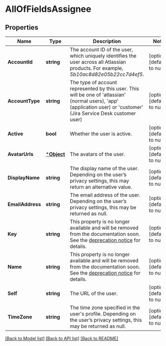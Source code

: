 # AllOfFieldsAssignee

## Properties
Name | Type | Description | Notes
------------ | ------------- | ------------- | -------------
**AccountId** | **string** | The account ID of the user, which uniquely identifies the user across all Atlassian products. For example, *5b10ac8d82e05b22cc7d4ef5*. | [optional] [default to null]
**AccountType** | **string** | The type of account represented by this user. This will be one of &#x27;atlassian&#x27; (normal users), &#x27;app&#x27; (application user) or &#x27;customer&#x27; (Jira Service Desk customer user) | [optional] [default to null]
**Active** | **bool** | Whether the user is active. | [optional] [default to null]
**AvatarUrls** | [***Object**](.md) | The avatars of the user. | [optional] [default to null]
**DisplayName** | **string** | The display name of the user. Depending on the user’s privacy settings, this may return an alternative value. | [optional] [default to null]
**EmailAddress** | **string** | The email address of the user. Depending on the user’s privacy settings, this may be returned as null. | [optional] [default to null]
**Key** | **string** | This property is no longer available and will be removed from the documentation soon. See the [deprecation notice](https://developer.atlassian.com/cloud/jira/platform/deprecation-notice-user-privacy-api-migration-guide/) for details. | [optional] [default to null]
**Name** | **string** | This property is no longer available and will be removed from the documentation soon. See the [deprecation notice](https://developer.atlassian.com/cloud/jira/platform/deprecation-notice-user-privacy-api-migration-guide/) for details. | [optional] [default to null]
**Self** | **string** | The URL of the user. | [optional] [default to null]
**TimeZone** | **string** | The time zone specified in the user&#x27;s profile. Depending on the user’s privacy settings, this may be returned as null. | [optional] [default to null]

[[Back to Model list]](../README.md#documentation-for-models) [[Back to API list]](../README.md#documentation-for-api-endpoints) [[Back to README]](../README.md)

